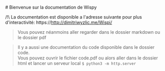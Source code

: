 # Bienvenue sur la documentation de Wispy

/!\ La documentation est disponible a l'adresse suivante pour plus d'interactivité: https://http://dimitriwyzlic.me/Wispi/

> Vous pouvez néanmoins aller regarder dans le dossier markdown ou le dossier pdf

> Il y a aussi une documentation du code disponible dans le dossier code.  
> Vous pouvez ouvrir le fichier code.pdf ou alors aller dans le dossier html et lancer un serveur local
    ```
    $ python3 -m http.server
    ```